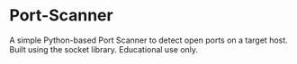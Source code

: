 # Port-Scanner
A simple Python-based Port Scanner to detect open ports on a target host. Built using the socket library. Educational use only.
